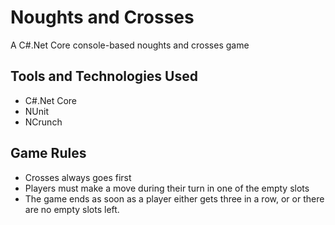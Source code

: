 # Noughts and Crosses
A C#.Net Core console-based noughts and crosses game

## Tools and Technologies Used
- C#.Net Core
- NUnit
- NCrunch


## Game Rules
- Crosses always goes first
- Players must make a move during their turn in one of the empty slots
- The game ends as soon as a player either gets three in a row, or or there are no empty slots left.
